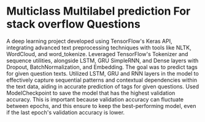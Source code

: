 # Multiclass Multilabel prediction For stack overflow Questions
A deep learning project developed using TensorFlow's Keras API, integrating advanced text preprocessing techniques with tools like NLTK, WordCloud, and word_tokenize. Leveraged TensorFlow's Tokenizer and sequence utilities, alongside LSTM, GRU SimpleRNN, and Dense layers with Dropout, BatchNormalization, and Embedding. The goal was to predict tags for given question texts. Utilized LSTM, GRU and RNN layers in the model to effectively capture sequential patterns and contextual dependencies within the text data, aiding in accurate prediction of tags for given questions. Used  ModelCheckpoint to save the model that has the highest validation accuracy. This is important because validation accuracy can fluctuate between epochs, and this ensure to keep the best-performing model, even if the last epoch's validation accuracy is lower.
